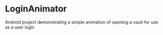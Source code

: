 LoginAnimator
=============

Android project demonstrating a simple animation of opening a vault for use as a user login
